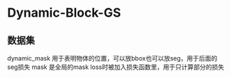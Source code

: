 <!--
 * @Author: ssp
 * @Date: 2024-10-31 23:34:34
 * @LastEditTime: 2024-11-05 15:52:55
-->
# Dynamic-Block-GS

## 数据集
dynamic_mask 用于表明物体的位置，可以放bbox也可以放seg，用于后面的seg损失
mask 是全局的mask loss时被加入损失函数里，用于只计算部分的损失


